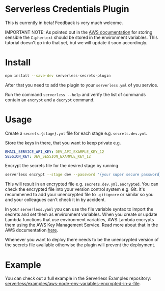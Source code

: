# Serverless Credentials Plugin

This is currently in beta! Feedback is very much welcome.

IMPORTANT NOTE: As pointed out in the [AWS documentation](http://docs.aws.amazon.com/lambda/latest/dg/env_variables.html) for storing sensible the `Ciphertext` should be stored in the environment variables. This tutorial doesn't go into that yet, but we will update it soon accordingly.

# Install

```bash
npm install --save-dev serverless-secrets-plugin
```

After that you need to add the plugin to your `serverless.yml` of you service.

Run the command `serverless --help` and verify the list of commands contain an `encrypt` and a `decrypt` command.

# Usage

Create a `secrets.{stage}.yml` file for each stage e.g. `secrets.dev.yml`.

Store the keys in there, that you want to keep private e.g.
```yml
EMAIL_SERVICE_API_KEY: DEV_API_EXAMPLE_KEY_12
SESSION_KEY: DEV_SESSION_EXAMPLE_KEY_12
```

Encrypt the secrets file for the desired stage by running

```bash
serverless encrypt --stage dev --password '{your super secure password}'
```

This will result in an encrypted file e.g. `secrets.dev.yml.encrypted`. You can check the encrypted file into your version control system e.g. Git. It's recommened to add your unencrypted file to `.gitignore` or similar so you and your colleagues can't check it in by accident.

In your `serverless.yaml` you can use the file variable syntax to import the secrets and set them as environment variables. When you create or update Lambda functions that use environment variables, AWS Lambda encrypts them using the AWS Key Management Service. Read more about that in the AWS documentation [here](http://docs.aws.amazon.com/lambda/latest/dg/env_variables.html).

Whenever you want to deploy there needs to be the unencrypted version of the secrets file available otherwise the plugin will prevent the deployment.

# Example

You can check out a full example in the Serverless Examples repository: [serverless/examples/aws-node-env-variables-encrypted-in-a-file](https://github.com/serverless/examples/tree/master/aws-node-env-variables-encrypted-in-a-file).

